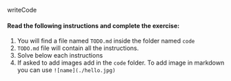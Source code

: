 writeCode

#### Read the following instructions and complete the exercise:

1. You will find a file named `TODO.md` inside the folder named `code`
2. `TODO.md` file will contain all the instructions.
3. Solve below each instructions
4. If asked to add images add in the `code` folder. To add image in markdown you can use `![name](./hello.jpg)`
 